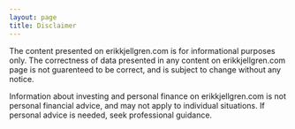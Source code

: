 ```yaml
---
layout: page
title: Disclaimer 
---
```


The content presented on erikkjellgren.com is for informational purposes only.
The correctness of data presented in any content on erikkjellgren.com page is not guarenteed to be correct, and is subject to change without any notice.

Information about investing and personal finance on erikkjellgren.com is not personal financial advice, and may not apply to individual situations. 
If personal advice is needed, seek professional guidance.
